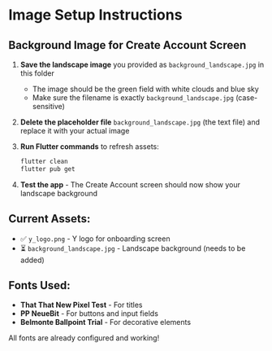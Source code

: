 # Image Setup Instructions

## Background Image for Create Account Screen

1. **Save the landscape image** you provided as `background_landscape.jpg` in this folder
   - The image should be the green field with white clouds and blue sky
   - Make sure the filename is exactly `background_landscape.jpg` (case-sensitive)

2. **Delete the placeholder file** `background_landscape.jpg` (the text file) and replace it with your actual image

3. **Run Flutter commands** to refresh assets:
   ```bash
   flutter clean
   flutter pub get
   ```

4. **Test the app** - The Create Account screen should now show your landscape background

## Current Assets:
- ✅ `y_logo.png` - Y logo for onboarding screen  
- ⏳ `background_landscape.jpg` - Landscape background (needs to be added)

## Fonts Used:
- **That That New Pixel Test** - For titles
- **PP NeueBit** - For buttons and input fields  
- **Belmonte Ballpoint Trial** - For decorative elements

All fonts are already configured and working!
